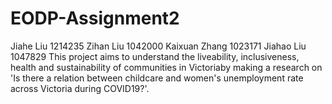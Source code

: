 # EODP-Assignment2
Jiahe Liu 1214235
Zihan Liu 1042000
Kaixuan Zhang 1023171 
Jiahao Liu 1047829
This project aims to understand the liveability, inclusiveness, health and sustainability of communities in Victoriaby making a research on 'Is there a relation between childcare and women's unemployment rate across Victoria during COVID19?'. 
